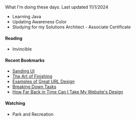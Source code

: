 What I'm doing these days. Last updated 11/1/2024

- Learning Java
- Updating Awareness Color
- Studying for my Solutions Architect - Associate Certificate

#### Reading
- Invincible

#### Recent Bookmarks
- [ Sanding UI ]( https://blog.jim-nielsen.com/2024/sanding-ui/ )
- [ The Art of Finishing ]( https://www.bytedrum.com/posts/art-of-finishing/ )
- [ Examples of Great URL Design ]( https://blog.jim-nielsen.com/2023/examples-of-great-urls/ )
- [ Breaking Down Tasks ]( https://jacobian.org/2024/mar/11/breaking-down-tasks/ )
- [ How Far Back in Time Can I Take My Website's Design ]( https://ajxs.me/blog/How_Far_Back_in_Time_Can_I_Take_My_Websites_Design.html#2003 )

#### Watching
- Park and Recreation